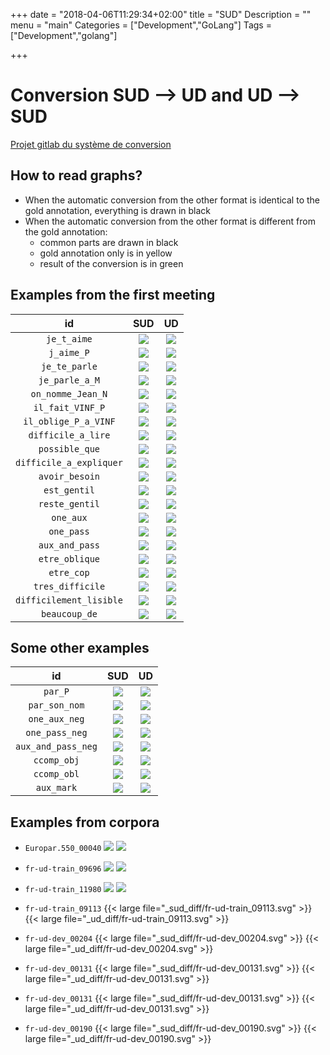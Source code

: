 +++
date = "2018-04-06T11:29:34+02:00"
title = "SUD"
Description = ""
menu = "main"
Categories = ["Development","GoLang"]
Tags = ["Development","golang"]

+++

# Conversion SUD --> UD and UD --> SUD

[Projet gitlab du système de conversion](http://gitlab.inria.fr/grew/SUD)

## How to read graphs?
 * When the automatic conversion from the other format is identical to the gold annotation, everything is drawn in black
 * When the automatic conversion from the other format is different from the gold annotation:
   * common parts are drawn in black
   * gold annotation only is in yellow
   * result of the conversion is in green

## Examples from the first meeting
| id | SUD | UD |
|:---:|:---:|:---:|
| `je_t_aime` | ![](/_sud_diff/je_t_aime.svg) | ![](/_ud_diff/je_t_aime.svg) |
| `j_aime_P` | ![](/_sud_diff/j_aime_P.svg) | ![](/_ud_diff/j_aime_P.svg) |
| `je_te_parle` | ![](/_sud_diff/je_te_parle.svg) | ![](/_ud_diff/je_te_parle.svg) |
| `je_parle_a_M` | ![](/_sud_diff/je_parle_a_M.svg) | ![](/_ud_diff/je_parle_a_M.svg) |
| `on_nomme_Jean_N` | ![](/_sud_diff/on_nomme_Jean_N.svg) | ![](/_ud_diff/on_nomme_Jean_N.svg) |
| `il_fait_VINF_P` | ![](/_sud_diff/il_fait_VINF_P.svg) | ![](/_ud_diff/il_fait_VINF_P.svg) |
| `il_oblige_P_a_VINF` | ![](/_sud_diff/il_oblige_P_a_VINF.svg) | ![](/_ud_diff/il_oblige_P_a_VINF.svg) |
| `difficile_a_lire` | ![](/_sud_diff/difficile_a_lire.svg) | ![](/_ud_diff/difficile_a_lire.svg) |
| `possible_que` | ![](/_sud_diff/possible_que.svg) | ![](/_ud_diff/possible_que.svg) |
| `difficile_a_expliquer` | ![](/_sud_diff/difficile_a_expliquer.svg) | ![](/_ud_diff/difficile_a_expliquer.svg) |
| `avoir_besoin` | ![](/_sud_diff/avoir_besoin.svg) | ![](/_ud_diff/avoir_besoin.svg) |
| `est_gentil` | ![](/_sud_diff/est_gentil.svg) | ![](/_ud_diff/est_gentil.svg) |
| `reste_gentil` | ![](/_sud_diff/reste_gentil.svg) | ![](/_ud_diff/reste_gentil.svg) |
| `one_aux` | ![](/_sud_diff/one_aux.svg) | ![](/_ud_diff/one_aux.svg) |
| `one_pass` | ![](/_sud_diff/one_pass.svg) | ![](/_ud_diff/one_pass.svg) |
| `aux_and_pass` | ![](/_sud_diff/aux_and_pass.svg) | ![](/_ud_diff/aux_and_pass.svg) |
| `etre_oblique` | ![](/_sud_diff/etre_oblique.svg) | ![](/_ud_diff/etre_oblique.svg) |
| `etre_cop` | ![](/_sud_diff/etre_cop.svg) | ![](/_ud_diff/etre_cop.svg) |
| `tres_difficile` | ![](/_sud_diff/tres_difficile.svg) | ![](/_ud_diff/tres_difficile.svg) |
| `difficilement_lisible` | ![](/_sud_diff/difficilement_lisible.svg) | ![](/_ud_diff/difficilement_lisible.svg) |
| `beaucoup_de` | ![](/_sud_diff/beaucoup_de.svg) | ![](/_ud_diff/beaucoup_de.svg) |

## Some other examples
| id | SUD | UD |
|:---:|:---:|:---:|
| `par_P` | ![](/_sud_diff/par_P.svg) | ![](/_ud_diff/par_P.svg) |
| `par_son_nom` | ![](/_sud_diff/par_son_nom.svg) | ![](/_ud_diff/par_son_nom.svg) |
| `one_aux_neg` | ![](/_sud_diff/one_aux_neg.svg) | ![](/_ud_diff/one_aux_neg.svg) |
| `one_pass_neg` | ![](/_sud_diff/one_pass_neg.svg) | ![](/_ud_diff/one_pass_neg.svg) |
| `aux_and_pass_neg` | ![](/_sud_diff/aux_and_pass_neg.svg) | ![](/_ud_diff/aux_and_pass_neg.svg) |
| `ccomp_obj` | ![](/_sud_diff/ccomp_obj.svg) | ![](/_ud_diff/ccomp_obj.svg) |
| `ccomp_obl` | ![](/_sud_diff/ccomp_obl.svg) | ![](/_ud_diff/ccomp_obl.svg) |
| `aux_mark` | ![](/_sud_diff/aux_mark.svg) | ![](/_ud_diff/aux_mark.svg) |

## Examples from corpora
 * `Europar.550_00040`
    ![](/_sud_diff/Europar.550_00040.svg)
    ![](/_ud_diff/Europar.550_00040.svg)

 * `fr-ud-train_09696`
    ![](/_sud_diff/fr-ud-train_09696.svg)
    ![](/_ud_diff/fr-ud-train_09696.svg)

 * `fr-ud-train_11980`
    ![](/_sud_diff/fr-ud-train_11980.svg)
    ![](/_ud_diff/fr-ud-train_11980.svg)

 * `fr-ud-train_09113`
    {{< large file="_sud_diff/fr-ud-train_09113.svg" >}}
    {{< large file="_ud_diff/fr-ud-train_09113.svg" >}}

 * `fr-ud-dev_00204`
    {{< large file="_sud_diff/fr-ud-dev_00204.svg" >}}
    {{< large file="_ud_diff/fr-ud-dev_00204.svg" >}}

 * `fr-ud-dev_00131`
    {{< large file="_sud_diff/fr-ud-dev_00131.svg" >}}
    {{< large file="_ud_diff/fr-ud-dev_00131.svg" >}}

 * `fr-ud-dev_00131`
    {{< large file="_sud_diff/fr-ud-dev_00131.svg" >}}
    {{< large file="_ud_diff/fr-ud-dev_00131.svg" >}}

 * `fr-ud-dev_00190`
    {{< large file="_sud_diff/fr-ud-dev_00190.svg" >}}
    {{< large file="_ud_diff/fr-ud-dev_00190.svg" >}}


